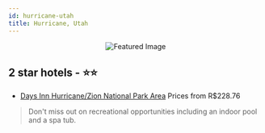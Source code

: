 ```yaml
---
id: hurricane-utah
title: Hurricane, Utah
---
```


<center><img src="https://i.travelapi.com/hotels/1000000/200000/199200/199130/cc819ac3_z.jpg" alt="Featured Image" /></center>


##  2 star hotels - ⭐️⭐️

-    [Days Inn Hurricane/Zion National Park Area](https://us.hurb.com/hotels/hurricane/days-inn-hurricane-zion-national-park-area-JNP-JP074233?cmp=18055) Prices from R$228.76
   > Don't miss out on recreational opportunities including an indoor pool and a spa tub.
